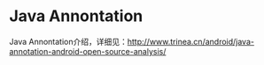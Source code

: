 Java Annontation
===========
  
Java Annontation介绍，详细见：http://www.trinea.cn/android/java-annotation-android-open-source-analysis/  
  
